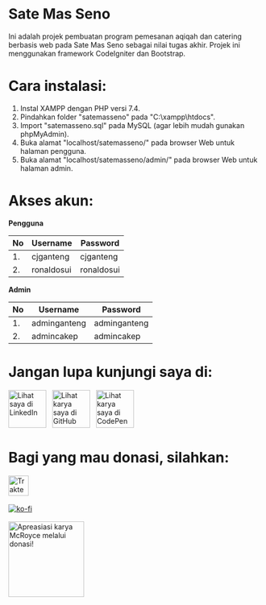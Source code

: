 # Sate Mas Seno
Ini adalah projek pembuatan program pemesanan aqiqah dan catering berbasis web pada Sate Mas Seno sebagai nilai tugas akhir.
Projek ini menggunakan framework CodeIgniter dan Bootstrap.

# Cara instalasi:
1. Instal XAMPP dengan PHP versi 7.4.
2. Pindahkan folder "satemasseno" pada "C:\xampp\htdocs\".
3. Import "satemasseno.sql" pada MySQL (agar lebih mudah gunakan phpMyAdmin).
4. Buka alamat "localhost/satemasseno/" pada browser Web untuk halaman pengguna.
5. Buka alamat "localhost/satemasseno/admin/" pada browser Web untuk halaman admin.

# Akses akun:
**Pengguna**
   
| No  | Username     | Password     |
| --- | ------------ | ------------ |
| 1.  | cjganteng    | cjganteng    |
| 2.  | ronaldosui   | ronaldosui   |
   
**Admin**

| No  | Username     | Password     |
| --- | ------------ | ------------ |
| 1.  | adminganteng | adminganteng |
| 2.  | admincakep   | admincakep   |

# Jangan lupa kunjungi saya di:
<a href="https://www.linkedin.com/in/muhamad-faisal-fikri-dewantoro-18655b226" title="Kunjungi LinkedIn saya"> <img src="https://cdn-icons-png.flaticon.com/512/174/174857.png" width="75px" alt="Lihat saya di LinkedIn"></a> &nbsp;
<a href="https://github.com/McRoyce" title="Kunjungi GitHub saya"> <img src="https://cdn-icons-png.flaticon.com/512/25/25231.png" width="75px" alt="Lihat karya saya di GitHub"></a> &nbsp;
<a href="https://codepen.io/mcroyce" title="Kunjungi CodePen saya"> <img src="https://cdn-icons-png.flaticon.com/512/2111/2111501.png" width="75px" alt="Lihat karya saya di CodePen"></a>

# Bagi yang mau donasi, silahkan:
<a href="https://trakteer.id/McRoyce" target="_blank"><img id="wse-buttons-preview" src="https://cdn.trakteer.id/images/embed/trbtn-red-1.png" style="border:0px;height:40px;" alt="Trakteer Saya" height="40"></a><br><br>
[![ko-fi](https://ko-fi.com/img/githubbutton_sm.svg)](https://ko-fi.com/S6S7A9I8Q)<br><br>
<a href="https://saweria.co/McRoyce" title="Donasi untuk karya McRoyce"> <img src="https://i.ibb.co/8cg9SQS/index.png" width="150px" alt="Apreasiasi karya McRoyce melalui donasi!"></a>
